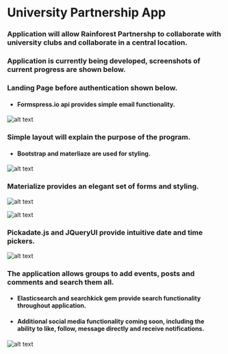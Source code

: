 # University Partnership App

### Application will allow Rainforest Partnershp to collaborate with university clubs and collaborate in a central location.

### Application is currently being developed, screenshots of current progress are shown below.



### Landing Page before authentication shown below.
- #### Formspress.io api provides simple email functionality.
![alt text](https://user-images.githubusercontent.com/20272116/29062933-4e63943e-7be9-11e7-9260-dba490f5785b.png)



### Simple layout will explain the purpose of the program.
- #### Bootstrap and materliaze are used for styling.
![alt text](https://user-images.githubusercontent.com/20272116/29062932-4e61dc02-7be9-11e7-9b02-2a935885101e.png)



### Materialize provides an elegant set of forms and styling.
![alt text](https://user-images.githubusercontent.com/20272116/29062931-4e5e7904-7be9-11e7-9183-bb382a85dfd9.png)


![alt text](https://user-images.githubusercontent.com/20272116/29062941-53767df6-7be9-11e7-890b-447a205551b5.png)



### Pickadate.js and JQueryUI provide intuitive date and time pickers.
![alt text](https://user-images.githubusercontent.com/20272116/29062942-5378a22a-7be9-11e7-87e1-1310851e1dcf.png)



### The application allows groups to add events, posts and comments and search them all.

- #### Elasticsearch and searchkick gem provide search functionality throughout application.
- #### Additional social media functionality coming soon, including the ability to like, follow, message directly and receive notifications.
![alt text](https://user-images.githubusercontent.com/20272116/28992688-e73ea96a-7968-11e7-9b89-4f0594c5804b.png)
